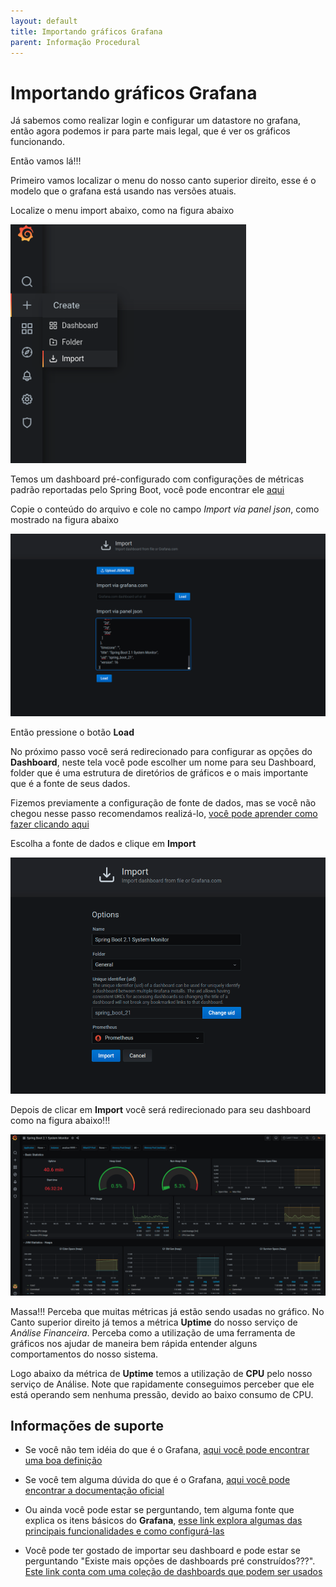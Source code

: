 ```yaml
---
layout: default
title: Importando gráficos Grafana 
parent: Informação Procedural
---
```

# Importando gráficos Grafana

Já sabemos como realizar login e configurar um datastore no grafana, então agora
podemos ir para parte mais legal, que é ver os gráficos funcionando.

Então vamos lá!!!

Primeiro vamos localizar o menu do nosso canto superior direito, esse é o modelo
que o grafana está usando nas versões atuais.

Localize o menu import abaixo, como na figura abaixo

![import grafana](/assets/images/import.png " import grafana")

Temos um dashboard pré-configurado com configurações de métricas padrão reportadas
pelo Spring Boot, você pode encontrar ele [aqui](../ops/grafana/spring-boot.json)

Copie o conteúdo do arquivo e cole no campo *Import via panel json*, como mostrado
na figura abaixo

![load grafana](/assets/images/load_grafana.png " load grafana")

Então pressione o botão **Load**

No próximo passo você será redirecionado para configurar as opções do **Dashboard**, neste tela você pode
escolher um nome para seu Dashboard, folder que é uma estrutura de diretórios de gráficos
e o mais importante que é a fonte de seus dados.

Fizemos previamente a configuração de fonte de dados, mas se você não chegou nesse passo recomendamos
realizá-lo, [você pode aprender como fazer clicando aqui](configurando_datastore_grafana.md)

Escolha a fonte de dados e clique em **Import**

![import final grafana](/assets/images/import_grafana_final.png " import final grafana")

Depois de clicar em **Import** você será redirecionado para seu dashboard como na figura abaixo!!!

![dashboard spring grafana](/assets/images/dashboard_spring_grafana.png " dashboard spring grafana")

Massa!!! Perceba que muitas métricas já estão sendo usadas no gráfico. No Canto superior direito
já temos a métrica **Uptime** do nosso serviço de _Análise Financeira_. Perceba como
a utilização de uma ferramenta de gráficos nos ajudar de maneira bem rápida entender alguns
comportamentos do nosso sistema.

Logo abaixo da métrica de **Uptime** temos a utilização de **CPU** pelo nosso serviço de Análise. Note
que rapidamente conseguimos perceber que ele está operando sem nenhuma pressão, devido ao baixo consumo de 
CPU.

## Informações de suporte

* Se você não tem idéia do que é o Grafana, [aqui você pode encontrar uma boa definição](https://grafana.com/) 

* Se você tem alguma dúvida do que é o Grafana, [aqui você pode encontrar a documentação oficial](https://grafana.com/docs/grafana/latest/)

* Ou ainda você pode estar se perguntando, tem alguma fonte que explica os itens básicos do **Grafana**, [esse link explora algumas das principais funcionalidades e como configurá-las](https://grafana.com/docs/grafana/latest/getting-started/getting-started/)

* Você pode ter gostado de importar seu dashboard e pode estar se perguntando "Existe mais opções de dashboards pré construídos???". [Este link conta com uma coleção
de dashboards que podem ser usados](https://grafana.com/grafana/dashboards)
